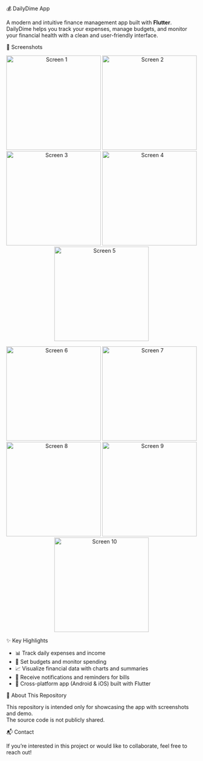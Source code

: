 💰 DailyDime App

A modern and intuitive finance management app built with **Flutter**.  
DailyDime helps you track your expenses, manage budgets, and monitor your financial health with a clean and user-friendly interface.

📱 Screenshots
<p align="center">
  <img src="screenshots/project5_1.jpg" alt="Screen 1" width="250"/>
  <img src="screenshots/project5_2.jpg" alt="Screen 2" width="250"/>
  <img src="screenshots/project5_3.jpg" alt="Screen 3" width="250"/>
  <img src="screenshots/project5_4.jpg" alt="Screen 4" width="250"/>
   <img src="screenshots/project5_5.jpg" alt="Screen 5" width="250"/>
</p>
<p align="center">
 
  <img src="screenshots/project5_6.jpg" alt="Screen 6" width="250"/>
  <img src="screenshots/project5_7.jpg" alt="Screen 7" width="250"/>
  <img src="screenshots/project5_8.jpg" alt="Screen 8" width="250"/>
  <img src="screenshots/project5_9.jpg" alt="Screen 9" width="250"/>
  <img src="screenshots/project5_10.jpg" alt="Screen 10" width="250"/>
</p>
<p align="center">
  
</p>

✨ Key Highlights

- 📊 Track daily expenses and income
- 🏦 Set budgets and monitor spending
- 📈 Visualize financial data with charts and summaries
- 🔔 Receive notifications and reminders for bills
- 📱 Cross-platform app (Android & iOS) built with Flutter

🚀 About This Repository

This repository is intended only for showcasing the app with screenshots and demo.  
The source code is not publicly shared.

📬 Contact

If you’re interested in this project or would like to collaborate, feel free to reach out!
